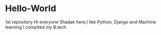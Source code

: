 # Hello-World
1st repository
Hi everyone
Shadak here,I like Python, Django and Machine learning 
I complted my B.tech 
